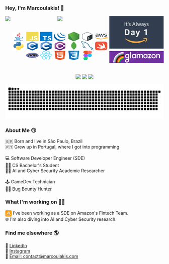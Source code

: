 ### Hey, I'm Marcoulakis! 👋


<div align="center">
  
  <a href="https://github.com/marcoulakis">
    <img height="150em" src="https://github-readme-stats.vercel.app/api?username=marcoulakis&show_icons=true&theme=nightowl&include_all_commits=true&count_private=true" align="left"/>
    <img height="150em" src="https://github-readme-stats.vercel.app/api/top-langs/?username=marcoulakis&layout=compact&langs_count=7&theme=nightowl" />
    <img height="150em" src="https://raw.githubusercontent.com/marcoulakis/marcoulakis/refs/heads/master/imgs/glamazon.png" align="right"/>
  </a> 
</div>
<p align="center"><br>

  <img align="center" alt="Marcoulakis-Java" height="30" width="40" src="https://raw.githubusercontent.com/devicons/devicon/refs/heads/master/icons/java/java-original.svg">
  <img align="center" alt="Marcoulakis-Js" height="30" width="40" src="https://raw.githubusercontent.com/devicons/devicon/master/icons/javascript/javascript-plain.svg">
  <img align="center" alt="Marcoulakis-Ts" height="30" width="40" src="https://raw.githubusercontent.com/devicons/devicon/master/icons/typescript/typescript-plain.svg">
  <img align="center" alt="Marcoulakis-jQuery" height="30" width="40" src="https://raw.githubusercontent.com/devicons/devicon/master/icons/jquery/jquery-original.svg">
  <img align="center" alt="Marcoulakis-NodeJs" height="30" width="40" src="https://raw.githubusercontent.com/devicons/devicon/master/icons/nodejs/nodejs-original.svg">
  <img align="center" alt="Marcoulakis-Bash" height="30" width="40" src="https://raw.githubusercontent.com/devicons/devicon/master/icons/bash/bash-original.svg">
  <img align="center" alt="Marcoulakis-AWS" height="30" width="40" src="https://raw.githubusercontent.com/devicons/devicon/refs/heads/master/icons/amazonwebservices/amazonwebservices-original-wordmark.svg">
  <img align="center" alt="Marcoulakis-Python" height="30" width="40" src="https://raw.githubusercontent.com/devicons/devicon/master/icons/python/python-original.svg">
  <img align="center" alt="Marcoulakis-C" height="30" width="40" src="https://raw.githubusercontent.com/devicons/devicon/refs/heads/master/icons/c/c-original.svg">
  <img align="center" alt="Marcoulakis-CplusPlus" height="30" width="40" src="https://raw.githubusercontent.com/devicons/devicon/master/icons/cplusplus/cplusplus-original.svg">
  <img align="center" alt="Marcoulakis-Csharp" height="30" width="40" src="https://raw.githubusercontent.com/devicons/devicon/master/icons/csharp/csharp-original.svg">
  <img align="center" alt="Marcoulakis-MongoDB" height="30" width="40" src="https://raw.githubusercontent.com/devicons/devicon/master/icons/mongodb/mongodb-plain.svg">
  <img align="center" alt="Marcoulakis-MySQL" height="30" width="40" src="https://raw.githubusercontent.com/devicons/devicon/master/icons/mysql/mysql-original.svg">
  <img align="center" alt="Marcoulakis-Swift" height="30" width="40" src="https://raw.githubusercontent.com/devicons/devicon/master/icons/swift/swift-original.svg">
  <img align="center" alt="Marcoulakis-PHP" height="30" width="40" src="https://raw.githubusercontent.com/devicons/devicon/master/icons/php/php-original.svg">
  <img align="center" alt="Marcoulakis-React" height="30" width="40" src="https://raw.githubusercontent.com/devicons/devicon/master/icons/react/react-original.svg">
  <img align="center" alt="Marcoulakis-HTML" height="30" width="40" src="https://raw.githubusercontent.com/devicons/devicon/master/icons/html5/html5-original.svg">
  <img align="center" alt="Marcoulakis-CSS" height="30" width="40" src="https://raw.githubusercontent.com/devicons/devicon/master/icons/css3/css3-original.svg">
  <img align="center" alt="Marcoulakis-Figma" height="30" width="40" src="https://raw.githubusercontent.com/devicons/devicon/master/icons/figma/figma-original.svg">
</p>
  <br>
<div>
  <p align="center">
      <a href="https://instagram.com/_marcoulakis" target="_blank"><img src="https://img.shields.io/badge/-Instagram-%23E4405F?style=for-the-badge&logo=instagram&logoColor=white" target="_blank"></a>
    <a href = "mailto:contact@marcoulakis.me"><img src="https://img.shields.io/badge/-Gmail-%23333?style=for-the-badge&logo=gmail&logoColor=white" target="_blank"></a>
    <a href="https://www.linkedin.com/in/marcoulakis" target="_blank"><img src="https://img.shields.io/badge/-LinkedIn-%230077B5?style=for-the-badge&logo=linkedin&logoColor=white" target="_blank"></a> 
  </p>
  <p align="center">
    <img src="https://github.com/marcoulakis/marcoulakis/blob/output/github-contribution-grid-snake.svg" target="_blank" alt="Snake animation">  
  </p>

</div>
  
### About Me 🙃
🇧🇷 Born and live in São Paulo, Brazil <br>
🇵🇹 Grew up in Portugal, where I got into programming <br>
<br>
💻 Software Developer Engineer (SDE) <br>
👩‍🎓 CS Bachelor's Student <br>
👩‍🔬 AI and Cyber Security Academic Researcher <br>
<br>
🕹️ GameDev Technician <br>
👩‍💻 Bug Bounty Hunter


### What I'm working on 👨‍💻

<img align="center" alt="Marcoulakis-Csharp" height="20" width="20" src="https://raw.githubusercontent.com/marcoulakis/marcoulakis/refs/heads/master/imgs/amazon.svg"> I've been working as a SDE on Amazon's Fintech Team. <br>
🌐 I'm also diving into AI and Cyber Security research.


### Find me elsewhere 🌎

💼 [LinkedIn](https://www.linkedin.com/in/marcoulakis/) <br>
📸 [Instagram](https://instagram.com/_marcoulakis)  <br>
📧 [Email: contact@marcoulakis.com](mailto:contact@marcoulakis.com)
    

